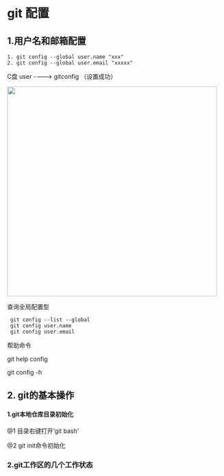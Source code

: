 # git 配置

## 1.用户名和邮箱配置

```git
1. git config --global user.name "xxx"
2. git config --global user.email "xxxxx"
```

C盘 user ----> gitconfig （设置成功）

<img src="file:///C:/Users/zxm_pc/AppData/Roaming/marktext/images/2022-10-13-11-02-09-image.png" title="" alt="" width="490">

查询全局配置型

```git
 git config --list --global
 git config user.name
 git config user.email
```

帮助命令

git help config

git config -h 



## 2. git的基本操作

#### 1.git本地仓库目录初始化

@1 目录右键打开‘git bash’

@2 git init命令初始化



### 2.git工作区的几个工作状态


